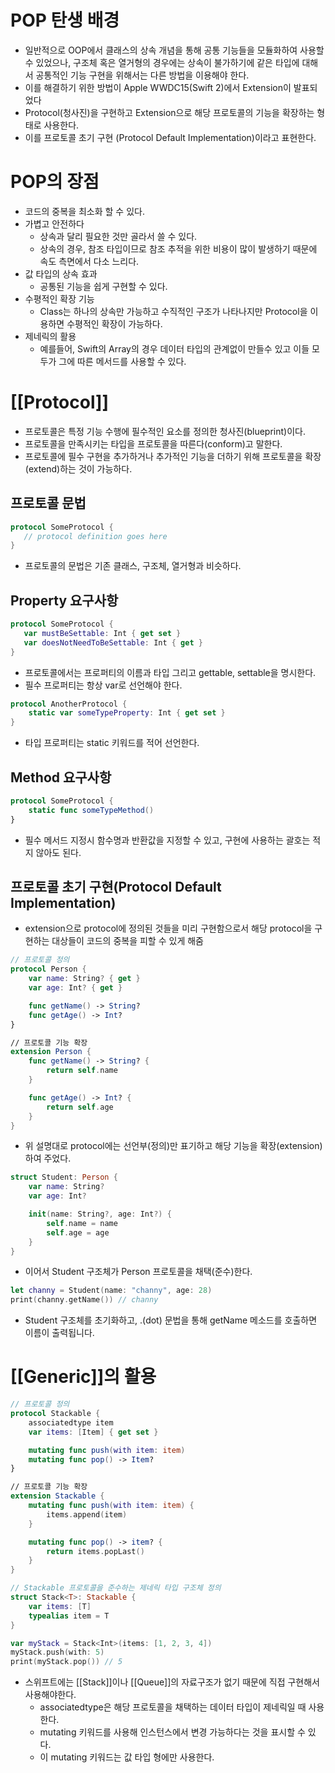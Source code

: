 # POP 탄생 배경
- 일반적으로 OOP에서 클래스의 상속 개념을 통해 공통 기능들을 모듈화하여 사용할 수 있었으나, 구조체 혹은 열거형의 경우에는 상속이 불가하기에 같은 타입에 대해서 공통적인 기능 구현을 위해서는 다른 방법을 이용해야 한다.
- 이를 해결하기 위한 방법이 Apple WWDC15(Swift 2)에서 Extension이 발표되었다
- Protocol(청사진)을 구현하고 Extension으로 해당 프로토콜의 기능을 확장하는 형태로 사용한다.
- 이를 프로토콜 초기 구현 (Protocol Default Implementation)이라고 표현한다.
# POP의 장점
- 코드의 중복을 최소화 할 수 있다.
- 가볍고 안전하다
	- 상속과 달리 필요한 것만 골라서 쓸 수 있다.
	- 상속의 경우, 참조 타입이므로 참조 추적을 위한 비용이 많이 발생하기 때문에 속도 측면에서 다소 느리다.
- 값 타입의 상속 효과
	- 공통된 기능을 쉽게 구현할 수 있다.
- 수평적인 확장 기능
	- Class는 하나의 상속만 가능하고 수직적인 구조가 나타나지만 Protocol을 이용하면 수평적인 확장이 가능하다.
- 제네릭의 활용
	- 예를들어, Swift의 Array의 경우 데이터 타입의 관계없이 만들수 있고 이들 모두가 그에 따른 메서드를 사용할 수 있다.
# [[Protocol]]
- 프로토콜은 특정 기능 수행에 필수적인 요소를 정의한 청사진(blueprint)이다.
- 프로토콜을 만족시키는 타입을 프로토콜을 따른다(conform)고 말한다.
- 프로토콜에 필수 구현을 추가하거나 추가적인 기능을 더하기 위해 프로토콜을 확장(extend)하는 것이 가능하다.
## 프로토콜 문법
```swift
protocol SomeProtocol {
   // protocol definition goes here
}
```
- 프로토콜의 문법은 기존 클래스, 구조체, 열거형과 비슷하다.
## Property 요구사항
```swift
protocol SomeProtocol {
   var mustBeSettable: Int { get set }
   var doesNotNeedToBeSettable: Int { get }
}
```
- 프로토콜에서는 프로퍼티의 이름과 타입 그리고 gettable, settable을 명시한다.
- 필수 프로퍼티는 항상 var로 선언해야 한다.
```swift
protocol AnotherProtocol {
	static var someTypeProperty: Int { get set }
}
```
- 타입 프로퍼티는 static 키워드를 적어 선언한다.
## Method 요구사항
```swift
protocol SomeProtocol {
	static func someTypeMethod()
}
```
- 필수 메서드 지정시 함수명과 반환값을 지정할 수 있고, 구현에 사용하는 괄호는 적지 않아도 된다.
## 프로토콜 초기 구현(Protocol Default Implementation)
- extension으로 protocol에 정의된 것들을 미리 구현함으로서 해당 protocol을 구현하는 대상들이 코드의 중복을 피할 수 있게 해줌
```swift
// 프로토콜 정의
protocol Person {
	var name: String? { get }
	var age: Int? { get }

	func getName() -> String?
	func getAge() -> Int?
}

// 프로토콜 기능 확장
extension Person {
	func getName() -> String? {
		return self.name
	}

	func getAge() -> Int? {
		return self.age
	}
}
```
- 위 설명대로 protocol에는 선언부(정의)만 표기하고 해당 기능을 확장(extension)하여 주었다.
```swift
struct Student: Person {
	var name: String?
	var age: Int?

	init(name: String?, age: Int?) {
		self.name = name
		self.age = age
	}
}
```
- 이어서 Student 구조체가 Person 프로토콜을 채택(준수)한다.
```swift
let channy = Student(name: "channy", age: 28)
print(channy.getName()) // channy
```
- Student 구조체를 초기화하고, .(dot) 문법을 통해 getName 메소드를 호출하면 이름이 출력됩니다.

# [[Generic]]의 활용
```swift
// 프로토콜 정의
protocol Stackable {
	associatedtype item
	var items: [Item] { get set }

	mutating func push(with item: item)
	mutating func pop() -> Item?
}

// 프로토콜 기능 확장
extension Stackable {
	mutating func push(with item: item) {
		items.append(item)
	}

	mutating func pop() -> item? {
		return items.popLast()
	}
}

// Stackable 프로토콜을 준수하는 제네릭 타입 구조체 정의
struct Stack<T>: Stackable {
	var items: [T]
	typealias item = T
}

var myStack = Stack<Int>(items: [1, 2, 3, 4])
myStack.push(with: 5)
print(myStack.pop()) // 5
```
- 스위프트에는 [[Stack]]이나 [[Queue]]의 자료구조가 없기 때문에 직접 구현해서 사용해야한다.
	- associatedtype은 해당 프로토콜을 채택하는 데이터 타입이 제네릭일 때 사용한다.
	- mutating 키워드를 사용해 인스턴스에서 변경 가능하다는 것을 표시할 수 있다.
	- 이 mutating 키워드는 값 타입 형에만 사용한다.